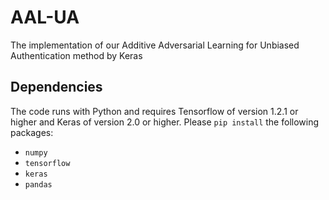 # AAL-UA
The implementation of our Additive Adversarial Learning for Unbiased Authentication method by Keras

## Dependencies
The code runs with Python and requires Tensorflow of version 1.2.1 or higher and Keras of version 2.0 or higher. Please `pip install` the following packages:
- `numpy`
- `tensorflow` 
- `keras`
- `pandas`
 
 
